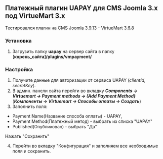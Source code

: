 ## Платежный плагин UAPAY для CMS Joomla 3.x под VirtueMart 3.x

Тестировался плагин на CMS Joomla 3.9.13 - VirtueMart 3.6.8

### Установка
1. Загрузить папку **uapay** на сервер сайта в папку **[корень_сайта]/plugins/vmpayment/**

### Настройка
1. Получите данные для авторизации от сервиса UAPAY (*clientId, secretKey*).
2. В админ. панели сайта перейти во вкладку _**Components → Virtuemart → Payment methods → (Add Payment Method)**_ 
(_**Компоненты → Virtuemart → Способы оплаты → Создать**_)
3. Заполнить поля:
- Payment Name(Название способа оплаты) - UAPAY, 
- Payment Method(Платежный метод) - выбрать из списка "UAPAY"
- Published(Опубликован) - выбрать "Да"

Нажать "Сохранить"

4. Перейти во вкладку "Конфигурация" и заполняем все необходимые поля и сохранить.
